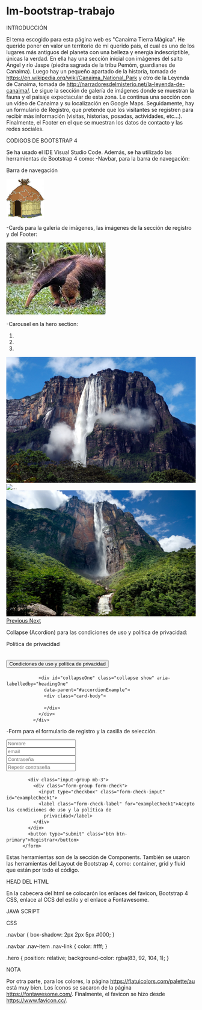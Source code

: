 # lm-bootstrap-trabajo

INTRODUCCIÓN

El tema escogido para esta página web es "Canaima Tierra Mágica". He querido poner en valor un territorio de mi querido país, el cual es uno de los lugares
más antiguos del planeta con una belleza y energía indescriptible, únicas la verdad. En ella hay una sección inicial con imágenes del salto Ángel y río Jaspe
(piedra sagrada de la tribu Pemóm, guardianes de Canaima). Luego hay un pequeño apartado de la historia, tomada de https://en.wikipedia.org/wiki/Canaima_National_Park
y otro de la Leyenda de Canaima, tomada de http://narradoresdelmisterio.net/la-leyenda-de-canaima/. Le sigue la sección de galería de imágenes donde se
muestran la fauna y el paisaje expectacular de  esta zona. Le continua una sección con un vídeo de Canaima y su localización en Google Maps. Seguidamente, 
hay un formulario de Registro, que pretende que los visitantes se registren para recibir más información (visitas, historias, posadas, actividades, etc...). 
Finalmente, el Footer en el que se muestran los datos de contacto y las redes sociales.

CODIGOS DE BOOTSTRAP 4

Se ha usado el IDE Visual Studio Code. Además, se ha utilizado las herramientas de Bootstrap 4 como: 
-Navbar, para la barra de navegación:

 Barra de navegación
  <nav class="navbar fixed-top navbar-expand-lg navbar-dark bg-dark">
    <div class="container">
      <a class="navbar-brand" href="#">
        <img src="images/choza.jpeg" alt="" style="width: 20%">
      </a>

-Cards para la galería de imágenes, las imágenes de la sección de registro y del Footer:

<div class="card border-dark">
            <div class="card-body">
              <img src="images/card-1.jpeg" class="d-block w-100" alt="..." class="img-fluid">
            </div>
          </div> 

-Carousel en la hero section:

<div id="carouselExampleIndicators" class="carousel slide" data-ride="carousel">
              <ol class="carousel-indicators">
                <li data-target="#carouselExampleIndicators" data-slide-to="0" class="active"></li>
                <li data-target="#carouselExampleIndicators" data-slide-to="1"></li>
                <li data-target="#carouselExampleIndicators" data-slide-to="2"></li>
              </ol>
              <div class="carousel-inner">
                <div class="carousel-item active">
                  <img src="images/salto-del-angel.jpg" class="d-block w-100" alt="..." class="img-fluid">
                </div>
                <div class="carousel-item">
                  <img src="images/jaspe.jpeg" class="d-block w-100" alt="..." class="img-fluid">
                </div>
                <div class="carousel-item">
                  <img src="images/salto.jpg" class="d-block w-100" alt="..." class="img-fluid">
                </div>
              </div>
              <a class="carousel-control-prev" href="#carouselExampleIndicators" role="button" data-slide="prev">
                <span class="carousel-control-prev-icon" aria-hidden="true"></span>
                <span class="sr-only">Previous</span>
              </a>
              <a class="carousel-control-next" href="#carouselExampleIndicators" role="button" data-slide="next">
                <span class="carousel-control-next-icon" aria-hidden="true"></span>
                <span class="sr-only">Next</span>
              </a>
            </div> 

Collapse (Acordion) para las condiciones de uso y política de privacidad:

 Politica de privacidad
            <div class="accordion" id="accordion">
              <div class="card">
                <div class="card-header" id="headingOne">
                  <h2 class="mb-0">
                    <button class="btn btn-link btn-block text-left" type="button" data-toggle="collapse"
                      data-target="#collapseOne" aria-expanded="true" aria-controls="collapseOne">
                      Condiciones de uso y política de privacidad
                    </button>
                  </h2>
                </div> 

                <div id="collapseOne" class="collapse show" aria-labelledby="headingOne"
                  data-parent="#accordionExample">
                  <div class="card-body">
                 
                  </div>
                </div>
              </div> 

-Form para el formulario de registro y la casilla de selección. 

<form action="">
            <div class="input-group mb-3">
              <div class="input-group-prepend">
                <i class="fas fa-user input-group-text fa-lg"></i>
              </div>
              <input type="text" name="" id="" class="form-control" placeholder="Nombre">
            </div>
            <div class="input-group mb-3">
              <div class="input-group-prepend">
                <i class="fas fa-envelope input-group-text fa-lg"></i>
              </div>
              <input type="email" name="" id="" class="form-control" placeholder="email">
            </div>
            <div class="input-group mb-3">
              <div class="input-group-prepend">
                <i class="fas fa-key input-group-text fa-lg"></i>
              </div>
              <input type="password" name="" id="" class="form-control" placeholder="Contraseña">
            </div>
            <div class="input-group mb-3">
              <div class="input-group-prepend">
                <i class="fas fa-key input-group-text fa-lg"></i>
              </div>
              <input type="password" name="" id="" class="form-control" placeholder="Repetir contraseña">
            </div>
           
            <div class="input-group mb-3">
              <div class="form-group form-check">
                <input type="checkbox" class="form-check-input" id="exampleCheck1">
                <label class="form-check-label" for="exampleCheck1">Acepto las condiciones de uso y la política de
                  privacidad</label>
              </div>
            </div>
            <button type="submit" class="btn btn-primary">Registrar</button>
          </form> 

Estas herramientas son de la sección de Components. También se usaron las herramientas del Layout de Bootstrap 4, como: container, grid y fluid que están por todo el código.

HEAD DEL HTML

En la cabecera del html se colocarón los enlaces del favicon, Bootstrap 4 CSS, enlace al CCS del estilo y el enlace a Fontawesome. 

  <!--Favicon-->
  <link rel="shortcut icon" href="images/favicon.ico" type="image/x-icon" />
  <!--Bootstrap CSS-->
  <link rel="stylesheet" href="https://cdn.jsdelivr.net/npm/bootstrap@4.6.0/dist/css/bootstrap.min.css"
    integrity="sha384-B0vP5xmATw1+K9KRQjQERJvTumQW0nPEzvF6L/Z6nronJ3oUOFUFpCjEUQouq2+l" crossorigin="anonymous" />
  <!--Enlace al CSS-->
  <link rel="stylesheet" href="styles/style.css">
  <!--Enlace a Fontawesome-->
  <script src="https://kit.fontawesome.com/ddf51cda3b.js" crossorigin="anonymous"></script>
  
 JAVA SCRIPT
 
 <!--Bootstrap js-->
  <script src="https://code.jquery.com/jquery-3.5.1.slim.min.js"
    integrity="sha384-DfXdz2htPH0lsSSs5nCTpuj/zy4C+OGpamoFVy38MVBnE+IbbVYUew+OrCXaRkfj"
    crossorigin="anonymous"></script>
  <script src="https://cdn.jsdelivr.net/npm/popper.js@1.16.1/dist/umd/popper.min.js"
    integrity="sha384-9/reFTGAW83EW2RDu2S0VKaIzap3H66lZH81PoYlFhbGU+6BZp6G7niu735Sk7lN"
    crossorigin="anonymous"></script>
  <script src="https://cdn.jsdelivr.net/npm/bootstrap@4.6.0/dist/js/bootstrap.min.js"
    integrity="sha384-+YQ4JLhjyBLPDQt//I+STsc9iw4uQqACwlvpslubQzn4u2UU2UFM80nGisd026JF"
    crossorigin="anonymous"></script>
    
CSS

.navbar {
  box-shadow: 2px 2px 5px #000;
}

.navbar .nav-item .nav-link {
  color: #fff;
}

.hero {
  position: relative;
  background-color: rgba(83, 92, 104, 1);
}

NOTA

Por otra parte, para los colores, la página https://flatuicolors.com/palette/au está muy bien. Los íconos se sacaron de la página https://fontawesome.com/. 
Finalmente, el favicon se hizo desde https://www.favicon.cc/.




